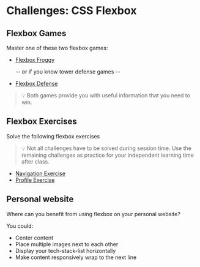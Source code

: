 # Challenges: CSS Flexbox

## Flexbox Games

Master one of these two flexbox games:

- [Flexbox Froggy](https://flexboxfroggy.com)

  -- or if you know tower defense games --

- [Flexbox Defense](http://www.flexboxdefense.com/)

> 💡 Both games provide you with useful information that you need to win.

## Flexbox Exercises

Solve the following flexbox exercises

> 💡 Not all challenges have to be solved during session time. Use the remaining challenges as
> practice for your independent learning time after class.

- [Navigation Exercise](https://codesandbox.io/s/navigation-exercise-gp5owm?file=/styles.css)
- [Profile Exercise](https://codesandbox.io/s/profile-exercise-fdqz61?file=/styles.css)

## Personal website

Where can you benefit from using flexbox on your personal website?

You could:

- Center content
- Place multiple images next to each other
- Display your tech-stack-list horizontally
- Make content responsively wrap to the next line

